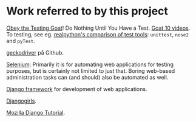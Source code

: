 # Work referred to by this project
[Obey the Testing Goat](https://www.obeythetestinggoat.com/book/chapter_01.html#_obey_the_testing_goat_do_nothing_until_you_have_a_test)!
Do Nothing Until You Have a Test.
[Goat 10 videos](https://www.oreilly.com/library/view/test-driven-development/9781491919163/).
To testing, see eg. [realpython's comparison of test tools](https://realpython.com/python-testing/): `unittest`, `nose2` and `pyTest`.

[geckodriver](https://github.com/mozilla/geckodriver/releases) på Github.

[Selenium](https://www.selenium.dev/): 
Primarily it is for automating web applications for testing purposes, but is certainly not limited to just that.
Boring web-based administration tasks can (and should) also be automated as well.

[Django framework](https://docs.djangoproject.com/en/3.1/) for development of web applications.

[Djangogirls](https://tutorial.djangogirls.org/en/).

[Mozilla Django Tutorial](https://developer.mozilla.org/en-US/docs/Learn/Server-side/Django).
